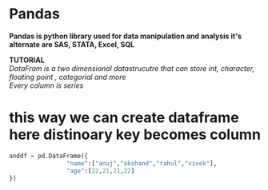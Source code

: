 # Pandas
**Pandas is python library used for data manipulation and analysis it's alternate are SAS, STATA, Excel, SQL**

**TUTORIAL**  
*DataFram is a two dimensional datastrucutre that can store int, character, floating point , categorial and more*   
*Every column is series*  


# this way we can create dataframe here distinoary key becomes column
```py
anddf = pd.DataFrame({
                "name":["anuj","akshand","rahul","vivek"],
                "age":[22,21,21,22]
})
```
